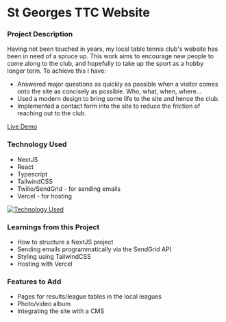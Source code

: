 # St Georges TTC Website

### Project Description

Having not been touched in years, my local table tennis club's website has been in need of a spruce up. This work aims to encourage new people to come along to the club, and hopefully to take up the sport as a hobby longer term. To achieve this I have:

- Answered major questions as quickly as possible when a visitor comes onto the site as concisely as possible. Who, what, when, where...
- Used a modern design to bring some life to the site and hence the club.
- Implemented a contact form into the site to reduce the friction of reaching out to the club.

<a href="https://st-georges-site.vercel.app/" target="_blank">Live Demo</a>

### Technology Used

- NextJS
- React
- Typescript
- TailwindCSS
- Twilio/SendGrid - for sending emails
- Vercel - for hosting 

[![Technology Used](https://skills.thijs.gg/icons?i=nextjs,react,ts,tailwind)](https://skills.thijs.gg)

### Learnings from this Project

- How to structure a NextJS project
- Sending emails programmatically via the SendGrid API
- Styling using TailwindCSS
- Hosting with Vercel

### Features to Add

- Pages for results/league tables in the local leagues
- Photo/video album
- Integrating the site with a CMS

